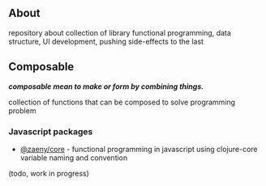 
## About
repository about collection of library functional programming, data structure, UI development, pushing side-effects to the last  

## Composable  
***composable mean to make or form by combining things.***  

collection of functions that can be composed to solve programming problem  



### Javascript packages

- [@zaeny/core](./js/core/readme.md) - functional programming in javascript using clojure-core variable naming and convention

(todo, work in progress)  

